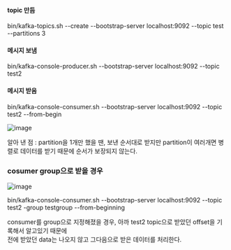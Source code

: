 #### topic 만듬
bin/kafka-topics.sh --create --bootstrap-server localhost:9092 --topic test --partitions 3  


#### 메시지 보냄
bin/kafka-console-producer.sh --bootstrap-server localhost:9092 --topic test2  


#### 메시지 받음
bin/kafka-console-consumer.sh --bootstrap-server localhost:9092 --topic test2 --from-begin  

![image](https://user-images.githubusercontent.com/67637716/200835978-557ac6b3-6998-4cc9-b1ae-1a3fe45dee01.png)  


알아 낸 점 : partition을 1개만 했을 땐, 보낸 순서대로 받지만 partition이 여러개면 병렬로 데이터를 받기 때문에 순서가 보장되지 않는다.  


### cosumer group으로 받을 경우
![image](https://user-images.githubusercontent.com/67637716/200836660-9499124a-8b0f-40e2-ad54-c43f733ae6d2.png)  

bin/kafka-console-consumer.sh --bootstrap-server localhost:9092 --topic test2 -group testgroup --from-beginning  

consumer를 group으로 지정해졌을 경우, 아까 test2 topic으로 받았던 offset을 기록해서 알고있기 때문에  
전에 받았던 data는 나오지 않고 그다음으로 받은 데이터를 처리한다.  






